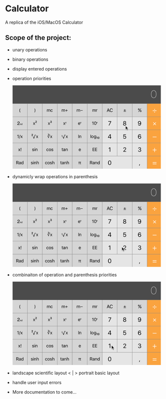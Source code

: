 # Calculator
A replica of the iOS/MacOS Calculator

## Scope of the project:
* unary operations
* binary operations
* display entered operations
* operation priorities
    
    ![Alt text](https://github.com/JonathanEsposito/Calculator/blob/master/ReadMeResources/operationPriorities.gif?raw=true)
    
* dynamicly wrap operations in parenthesis
    
    ![Alt text](https://github.com/JonathanEsposito/Calculator/blob/master/ReadMeResources/dynamicWrappingInParenthesis.gif?raw=true)
    
* combinaiton of operation and parenthesis priorities

    ![Alt text](https://github.com/JonathanEsposito/Calculator/blob/master/ReadMeResources/operationAndParenthesisPriorities.gif?raw=true)
    
* landscape scientific layout < | > portrait basic layout
* handle user input errors

* More documentation to come...

